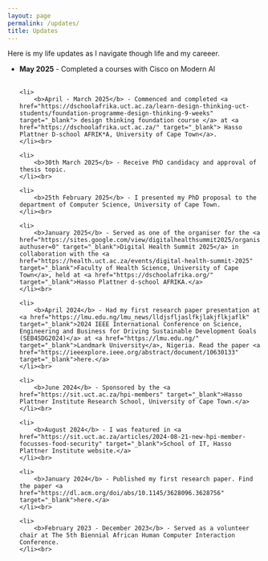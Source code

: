 ```yaml
---
layout: page
permalink: /updates/
title: Updates
---
```


Here is my life updates as I navigate though life and my careeer. 


<ul>
	<li>
		<b>May 2025</b> - Completed a courses with Cisco on Modern AI <br>
		<div data-iframe-width="150" data-iframe-height="270" data-share-badge-id="82096ccb-c202-431a-ac8f-bd85cc0d55d1" data-share-badge-host="https://www.credly.com"></div><script type="text/javascript" async src="//cdn.credly.com/assets/utilities/embed.js"></script>
		</li><br>

	<li>
		<b>April - March 2025</b> - Commenced and completed <a href="https://dschoolafrika.uct.ac.za/learn-design-thinking-uct-students/foundation-programme-design-thinking-9-weeks" target="_blank"> design thinking foundation course </a> at <a href="https://dschoolafrika.uct.ac.za/" target="_blank"> Hasso Plattner D-school AFRIK*A, University of Cape Town</a>.
	</li><br>
	
	<li>
		<b>30th March 2025</b> - Receive PhD candidacy and approval of thesis topic.
	</li><br>
	
	<li>
		<b>25th February 2025</b> - I presented my PhD proposal to the department of Computer Science, University of Cape Town.
	</li><br>
	
	<li>
		<b>January 2025</b> - Served as one of the organiser for the <a href="https://sites.google.com/view/digitalhealthsummit2025/organisers?authuser=0" target="_blank">Digital Health Summit 2025</a> in collaboration with the <a href="https://health.uct.ac.za/events/digital-health-summit-2025" target="_blank">Faculty of Health Science, University of Cape Town</a>, held at <a href="https://dschoolafrika.org/" target="_blank">Hasso Plattner d-school AFRIKA.</a>
	</li><br>
	
	<li>
		<b>April 2024</b> - Had my first research paper presentation at <a href="https://lmu.edu.ng/lmu_news/lldjsfljaslfkjlakjflkjaflk" target="_blank">2024 IEEE International Conference on Science, Engineering and Business for Driving Sustainable Development Goals (SEB4SDG2024)</a> at <a href="https://lmu.edu.ng/" target="_blank">Landmark University</a>, Nigeria. Read the paper <a href="https://ieeexplore.ieee.org/abstract/document/10630133" target="_blank">here.</a>
	</li><br>
	
	<li>
		<b>June 2024</b> - Sponsored by the <a href="https://sit.uct.ac.za/hpi-members" target="_blank">Hasso Plattner Institute Research School, University of Cape Town.</a>
	</li><br>
	
	<li>
		<b>August 2024</b> - I was featured in <a href="https://sit.uct.ac.za/articles/2024-08-21-new-hpi-member-focusses-food-security" target="_blank">School of IT, Hasso Plattner Institute website.</a>
	</li><br>
	
	<li>
		<b>January 2024</b> - Published my first research paper. Find the paper <a href="https://dl.acm.org/doi/abs/10.1145/3628096.3628756" target="_blank">here.</a>
	</li><br>
	
	<li>
		<b>February 2023 - December 2023</b> - Served as a volunteer chair at The 5th Biennial African Human Computer Interaction Conference.
	</li><br>
</ul>